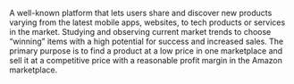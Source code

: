 A well-known platform that lets users share and discover new products varying from the latest mobile apps, websites, to tech products or services in the market.
Studying and observing current market trends to choose “winning” items with a high potential for success and increased sales. The primary purpose is to find a product at a low price in one marketplace and sell it at a competitive price with a reasonable profit margin in the Amazon marketplace.
